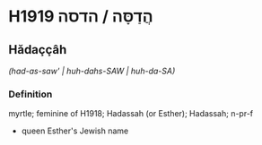 # H1919 הֲדַסָּה / הדסה

## Hădaççâh

_(had-as-saw' | huh-dahs-SAW | huh-da-SA)_

### Definition

myrtle; feminine of H1918; Hadassah (or Esther); Hadassah; n-pr-f

- queen Esther's Jewish name
